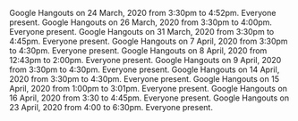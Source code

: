 Google Hangouts on 24 March, 2020 from 3:30pm to 4:52pm. Everyone present.
Google Hangouts on 26 March, 2020 from 3:30pm to 4:00pm. Everyone present.
Google Hangouts on 31 March, 2020 from 3:30pm to 4:45pm. Everyone present.
Google Hangouts on 7 April, 2020 from 3:30pm to 4:30pm. Everyone present.
Google Hangouts on 8 April, 2020 from 12:43pm to 2:00pm. Everyone present.
Google Hangouts on 9 April, 2020 from 3:30pm to 4:30pm. Everyone present.
Google Hangouts on 14 April, 2020 from 3:30pm to 4:30pm. Everyone present.
Google Hangouts on 15 April, 2020 from 1:00pm to 3:01pm. Everyone present.
Google Hangouts on 16 April, 2020 from 3:30 to 4:45pm. Everyone present.
Google Hangouts on 23 April, 2020 from 4:00 to 6:30pm. Everyone present.